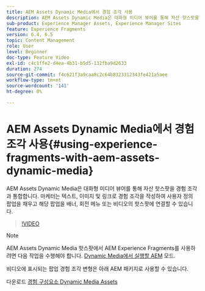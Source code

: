 ```yaml
---
title: AEM Assets Dynamic Media에서 경험 조각 사용
description: AEM Assets Dynamic Media은 대화형 미디어 뷰어를 통해 자산 핫스팟을 경험 조각과 통합합니다. 마케터는 텍스트, 이미지 및 링크로 경험 조각을 작성하여 사용자 정의 팝업을 채우고 해당 팝업을 배너, 회전 메뉴 또는 비디오의 핫스팟에 연결할 수 있습니다.
sub-product: Experience Manager Assets, Experience Manager Sites
feature: Experience Fragments
version: 6.4, 6.5
topic: Content Management
role: User
level: Beginner
doc-type: Feature Video
exl-id: c4c1ffe2-d4ea-4b31-b5d5-132fba9d2633
duration: 274
source-git-commit: f4c621f3a9caa8c2c64b8323312343fe421a5aee
workflow-type: tm+mt
source-wordcount: '141'
ht-degree: 0%

---
```


# AEM Assets Dynamic Media에서 경험 조각 사용{#using-experience-fragments-with-aem-assets-dynamic-media}

AEM Assets Dynamic Media은 대화형 미디어 뷰어를 통해 자산 핫스팟을 경험 조각과 통합합니다. 마케터는 텍스트, 이미지 및 링크로 경험 조각을 작성하여 사용자 정의 팝업을 채우고 해당 팝업을 배너, 회전 메뉴 또는 비디오의 핫스팟에 연결할 수 있습니다.

>[!VIDEO](https://video.tv.adobe.com/v/22115?quality=12&learn=on)

>[!NOTE]
>
>AEM Assets Dynamic Media 핫스팟에서 AEM Experience Fragments를 사용하려면 다음 작업을 수행해야 합니다. [Dynamic Media에서 실행할 AEM](https://experienceleague.adobe.com/docs/) 모드.

비디오에 표시되는 팝업 경험 조각 변형은 아래 AEM 패키지로 사용할 수 있습니다.

다운로드 [경험 구성요소 Dynamic Media Assets](assets/experience-fragmentsdynamic-mediaassets-100.zip)
